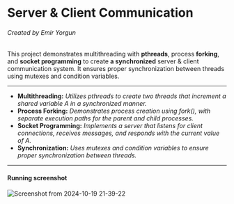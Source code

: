 # Server & Client Communication
###### Created by Emir Yorgun

This project demonstrates multithreading with **pthreads**, process **forking**, and **socket programming** to create **a synchronized** server & client communication system. It ensures proper synchronization between threads using mutexes and condition variables.

------------
- **Multithreading:** *Utilizes pthreads to create two threads that increment a shared variable A in a synchronized manner.*
- **Process Forking:** *Demonstrates process creation using fork(), with separate execution paths for the parent and child processes.*
-   **Socket Programming:** *Implements a server that listens for client connections, receives messages, and responds with the current value of A.*
-   **Synchronization:** *Uses mutexes and condition variables to ensure proper synchronization between threads.*
------------

#### Running screenshot

![Screenshot from 2024-10-19 21-39-22](https://github.com/user-attachments/assets/f15fdee6-aea5-4dee-91fe-bbf62b155902)
